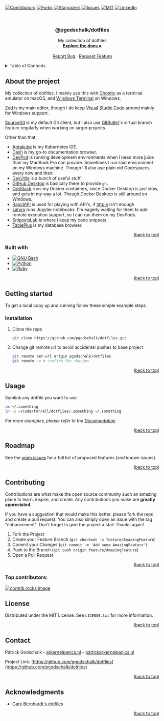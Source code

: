 <!-- markdownlint-disable -->

<a id="readme-top"></a>

<!-- PROJECT SHIELDS -->

[![Contributors][contributors-shield]][contributors-url]
[![Forks][forks-shield]][forks-url]
[![Stargazers][stars-shield]][stars-url]
[![Issues][issues-shield]][issues-url]
[![MIT][license-shield]][license-url]
[![LinkedIn][linkedin-shield]][linkedin-url]

<!-- PROJECT LOGO -->
<br />
<div align="center">

<h3 align="center">@pgodschalk/dotfiles</h3>

  <p align="center">
    My collection of dotfiles
    <br />
    <a href="https://github.com/pgodschalk/dotfiles/blob/main/README.md"><strong>Explore the docs »</strong></a>
    <br />
    <br />
    <a href="https://github.com/pgodschalk/dotfiles/issues/new?labels=bug&template=bug-report---.md">Report Bug</a>
    ·
    <a href="https://github.com/pgodschalk/dotfiles/issues/new?labels=enhancement&template=feature-request---.md">Request Feature</a>
  </p>
</div>

<!-- TABLE OF CONTENTS -->
<details>
  <summary>Table of Contents</summary>
  <ol>
    <li>
      <a href="#about-the-project">About the project</a>
      <ul>
        <li><a href="#built-with">Built with</a></li>
      </ul>
    </li>
    <li>
      <a href="#getting-started">Getting started</a>
      <ul>
        <li><a href="#prerequisites">Prerequisites</a></li>
        <li><a href="#installation">Installation</a></li>
      </ul>
    </li>
    <li><a href="#usage">Usage</a></li>
    <li><a href="#roadmap">Roadmap</a></li>
    <li><a href="#contributing">Contributing</a></li>
    <li><a href="#license">License</a></li>
    <li><a href="#contact">Contact</a></li>
    <li><a href="#acknowledgments">Acknowledgments</a></li>
  </ol>
</details>

<!-- ABOUT THE PROJECT -->

## About the project

My collection of dotfiles. I mainly use this with
[Ghostty](https://ghostty.org) as a terminal emulator on macOS, and
[Windows Terminal](https://github.com/microsoft/terminal) on Windows.

[Zed](https://zed.dev) is my main editor, though I do keep
[Visual Studio Code](https://code.visualstudio.com) around mainly for Windows
support.

[SourceGit](https://github.com/sourcegit-scm/sourcegit) is my default Git
client, but I also use [GitButler](https://github.com/gitbutlerapp/gitbutler)'s
virtual branch feature regularly when working on larger projects.

Other than that,

- [Aptakube](https://aptakube.com) is my Kubernetes IDE.
- [Dash](https://kapeli.com/dash) is my go-to documentation browser.
- [DevPod](https://devpod.io) is running development environments when I need
  more juice than my MacBook Pro can provide. Sometimes I run said environment
  on my Windows machine. Though I'll also use plain old Codespaces every now
  and then.
- [DevUtils](https://devutils.com) is a bunch of useful stuff.
- [GitHub Desktop](https://desktop.github.com) is basically there to provide
  `gh`.
- [OrbStack](https://orbstack.dev) runs my Docker containers, since Docker
  Desktop is just slow, and gets in my way a lot. Though Docker Desktop is
  still around on Windows.
- [RapidAPI](https://rapidapi.com) is used for playing with API's, if
  [httpie](https://httpie.io) isn't enough.
- [satyrn](https://satyrn.app) runs Jupyter notebooks. I'm eagerly waiting for
  them to add remote execution support, so I can run them on my DevPods.
- [SnippetsLab](https://www.renfei.org/snippets-lab/) is where I keep my code
  snippets.
- [TablePlus](https://tableplus.com) is my database browser.

<p align="right">(<a href="#readme-top">back to top</a>)</p>

### Built with

- [![GNU Bash][bash]][bash-url]
- [![Python][python]][python-url]
- [![Ruby][ruby]][ruby-url]

<p align="right">(<a href="#readme-top">back to top</a>)</p>

<!-- GETTING STARTED -->

## Getting started

To get a local copy up and running follow these simple example steps.

### Installation

1. Clone the repo
   ```sh
   git clone https://github.com/pgodschalk/dotfiles.git
   ```
2. Change git remote url to avoid accidental pushes to base project
   ```sh
   git remote set-url origin pgodschalk/dotfiles
   git remote -v # confirm the changes
   ```

<p align="right">(<a href="#readme-top">back to top</a>)</p>

<!-- USAGE EXAMPLES -->

## Usage

Symlink any dotfile you want to use.

```sh
rm ~/.something
ln -s ~/Code/for/all/dotfiles/.something ~/.something
```

_For more examples, please refer to the [Documentation](https://github.com/pgodschalk/dotfiles/blob/main/READE.md)_

<p align="right">(<a href="#readme-top">back to top</a>)</p>

<!-- ROADMAP -->

## Roadmap

See the [open issues](https://github.com/pgodschalk/dotfiles/issues) for a full list of proposed features (and known issues).

<p align="right">(<a href="#readme-top">back to top</a>)</p>

<!-- CONTRIBUTING -->

## Contributing

Contributions are what make the open source community such an amazing place to learn, inspire, and create. Any contributions you make are **greatly appreciated**.

If you have a suggestion that would make this better, please fork the repo and create a pull request. You can also simply open an issue with the tag "enhancement".
Don't forget to give the project a star! Thanks again!

1. Fork the Project
2. Create your Feature Branch (`git checkout -b feature/AmazingFeature`)
3. Commit your Changes (`git commit -m 'Add some AmazingFeature'`)
4. Push to the Branch (`git push origin feature/AmazingFeature`)
5. Open a Pull Request

<p align="right">(<a href="#readme-top">back to top</a>)</p>

### Top contributors:

<a href="https://github.com/pgodschalk/dotfiles/graphs/contributors">
  <img src="https://contrib.rocks/image?repo=pgodschalk/dotfiles" alt="contrib.rocks image" />
</a>

<!-- LICENSE -->

## License

Distributed under the MIT License. See `LICENSE.txt` for more information.

<p align="right">(<a href="#readme-top">back to top</a>)</p>

<!-- CONTACT -->

## Contact

Patrick Godschalk - [@kernelpanics.nl](https://bsky.app/profile/kernelpanics.nl) - patrick@kernelpanics.nl

Project Link: [https://github.com/pgodschalk/dotfiles](https://github.com/pgodschalk/dotfiles)

<p align="right">(<a href="#readme-top">back to top</a>)</p>

<!-- ACKNOWLEDGMENTS -->

## Acknowledgments

- [Gary Bernhardt's dotfiles](https://github.com/garybernhardt/dotfiles/tree/main)

<p align="right">(<a href="#readme-top">back to top</a>)</p>

<!-- MARKDOWN LINKS & IMAGES -->
<!-- https://www.markdownguide.org/basic-syntax/#reference-style-links -->

[contributors-shield]: https://img.shields.io/github/contributors/pgodschalk/dotfiles.svg?style=for-the-badge
[contributors-url]: https://github.com/pgodschalk/dotfiles/graphs/contributors
[forks-shield]: https://img.shields.io/github/forks/pgodschalk/dotfiles.svg?style=for-the-badge
[forks-url]: https://github.com/pgodschalk/dotfiles/network/members
[stars-shield]: https://img.shields.io/github/stars/pgodschalk/dotfiles.svg?style=for-the-badge
[stars-url]: https://github.com/pgodschalk/dotfiles/stargazers
[issues-shield]: https://img.shields.io/github/issues/pgodschalk/dotfiles.svg?style=for-the-badge
[issues-url]: https://github.com/pgodschalk/dotfiles/issues
[license-shield]: https://img.shields.io/github/license/pgodschalk/dotfiles?style=for-the-badge
[license-url]: https://github.com/pgodschalk/dotfiles/blob/main/LICENSE.txt
[linkedin-shield]: https://img.shields.io/badge/-LinkedIn-black.svg?style=for-the-badge&logo=linkedin&colorB=555
[linkedin-url]: https://linkedin.com/in/patrick-godschalk
[bash]: https://img.shields.io/badge/gnubash-4EAA25?style=for-the-badge&logo=gnubash&logoColor=white
[bash-url]: https://www.gnu.org/software/bash/
[python]: https://img.shields.io/badge/python-3776AB?style=for-the-badge&logo=python&logoColor=white
[python-url]: https://www.python.org
[ruby]: https://img.shields.io/badge/ruby-CC342D?style=for-the-badge&logo=ruby&logoColor=white
[ruby-url]: https://www.ruby-lang.org/
